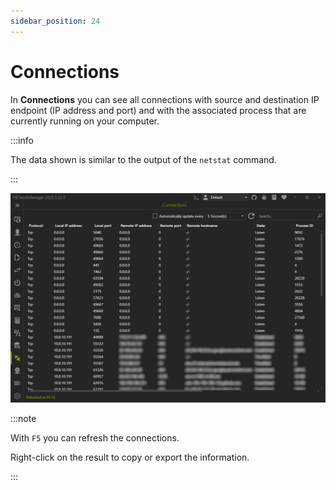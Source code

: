 ```yaml
---
sidebar_position: 24
---
```


# Connections

In **Connections** you can see all connections with source and destination IP endpoint (IP address and port) and with the associated process that are currently running on your computer.

:::info

The data shown is similar to the output of the `netstat` command.

:::

![Connections](../img/connections.png)

:::note

With `F5` you can refresh the connections.

Right-click on the result to copy or export the information.

:::
